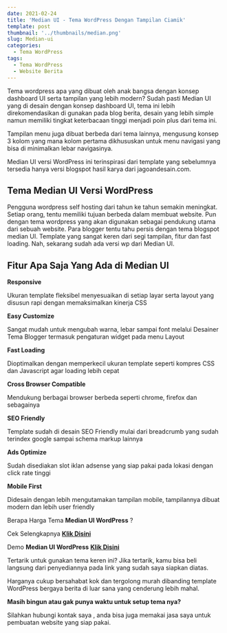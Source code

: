 ```yaml
---
date: 2021-02-24
title: 'Median UI - Tema WordPress Dengan Tampilan Ciamik'
template: post
thumbnail: '../thumbnails/median.png'
slug: Median-ui
categories:
  - Tema WordPress
tags:
  - Tema WordPress
  - Website Berita
---
```


Tema wordpress apa yang dibuat oleh anak bangsa dengan konsep dashboard UI serta tampilan yang lebih modern? Sudah pasti Median UI yang di desain dengan konsep dashboard UI, tema ini lebih direkomendasikan di gunakan pada blog berita, desain yang lebih simple namun memiliki tingkat keterbacaan tinggi menjadi poin plus dari tema ini.


Tampilan menu juga dibuat berbeda dari tema lainnya, mengusung konsep 3 kolom yang mana kolom pertama dikhususkan untuk menu navigasi yang bisa di minimalkan lebar navigasinya.


Median UI versi WordPress ini terinspirasi dari template yang sebelumnya tersedia hanya versi blogspot hasil karya dari jagoandesain.com.


## Tema Median UI Versi WordPress
Pengguna wordpress self hosting dari tahun ke tahun semakin meningkat. Setiap orang, tentu memiliki tujuan berbeda dalam membuat website. Pun dengan tema wordpress yang akan digunakan sebagai pendukung utama dari sebuah website.
Para blogger tentu tahu persis dengan tema blogspot median UI. Template yang sangat keren dari segi tampilan, fitur dan fast loading. Nah, sekarang sudah ada versi wp dari Median UI.

## Fitur Apa Saja Yang Ada di Median UI

**Responsive**


Ukuran template fleksibel menyesuaikan di setiap layar serta layout yang disusun rapi dengan memaksimalkan kinerja CSS

**Easy Customize**


Sangat mudah untuk mengubah warna, lebar sampai font melalui Desainer Tema Blogger termasuk pengaturan widget pada menu Layout

**Fast Loading**


Dioptimalkan dengan memperkecil ukuran template seperti kompres CSS dan Javascript agar loading lebih cepat

**Cross Browser Compatible**


Mendukung berbagai browser berbeda seperti chrome, firefox dan sebagainya

**SEO Friendly**


Template sudah di desain SEO Friendly mulai dari breadcrumb yang sudah terindex google sampai schema markup lainnya

**Ads Optimize**


Sudah disediakan slot iklan adsense yang siap pakai pada lokasi dengan click rate tinggi

**Mobile First**


Didesain dengan lebih mengutamakan tampilan mobile, tampilannya dibuat modern dan lebih user friendly

Berapa Harga Tema **Median UI WordPress** ?


Cek Selengkapnya **[Klik Disini](http://ex-themes.com/item/median-wp-themes-premium)**

Demo **Median UI WordPress** **[Klik Disini](https://median-wp.ex-themes.com/)**

Tertarik untuk gunakan tema keren ini? Jika tertarik, kamu bisa beli langsung dari penyediannya pada link yang sudah saya siapkan diatas.


Harganya cukup bersahabat kok dan tergolong murah dibanding template WordPress bergaya berita di luar sana yang cenderung lebih mahal.


**Masih bingun atau gak punya waktu untuk setup tema nya?**


Silahkan hubungi kontak saya , anda bisa juga memakai jasa saya untuk pembuatan website yang siap pakai.
